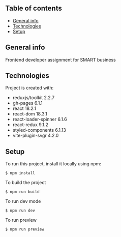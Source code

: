 ## Table of contents

- [General info](#general-info)
- [Technologies](#technologies)
- [Setup](#setup)

## General info

Frontend developer assignment for SMART business

## Technologies

Project is created with:

- reduxjs/toolkit 2.2.7
- gh-pages 6.1.1
- react 18.2.1
- react-dom 18.3.1
- react-loader-spinner 6.1.6
- react-redux 9.1.2
- styled-components 6.1.13
- vite-plugin-svgr 4.2.0

## Setup

To run this project, install it locally using npm:

```
$ npm install
```

To build the project

```
$ npm run build
```

To run dev mode

```
$ npm run dev
```

To run preview

```
$ npm run preview
```

